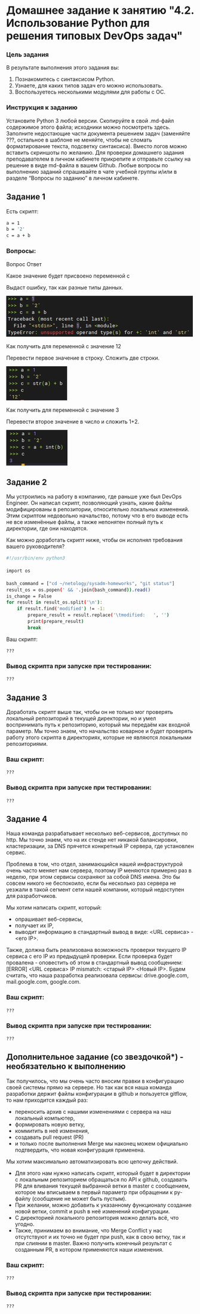 # Домашнее задание к занятию "4.2. Использование Python для решения типовых DevOps задач"

### Цель задания

В результате выполнения этого задания вы:

1. Познакомитесь с синтаксисом Python.
2. Узнаете, для каких типов задач его можно использовать.
3. Воспользуетесь несколькими модулями для работы с ОС.

### Инструкция к заданию

Установите Python 3 любой версии.
Скопируйте в свой .md-файл содержимое этого файла; исходники можно посмотреть здесь.
Заполните недостающие части документа решением задач (заменяйте ???, остальное в шаблоне не меняйте, чтобы не сломать форматирование текста, подсветку синтаксиса). Вместо логов можно вставить скриншоты по желанию.
Для проверки домашнего задания преподавателем в личном кабинете прикрепите и отправьте ссылку на решение в виде md-файла в вашем Github.
Любые вопросы по выполнению заданий спрашивайте в чате учебной группы и/или в разделе “Вопросы по заданию” в личном кабинете.

## Задание 1

Есть скрипт:

```sh
a = 1
b = '2'
c = a + b
```

### Вопросы:
Вопрос	Ответ

Какое значение будет присвоено переменной c	

Выдаст ошибку, так как разные типы данных.

![](images/c.jpg)

Как получить для переменной c значение 12

Перевести первое значение в строку. Сложить две строки. 

![](images/c12.jpg)

Как получить для переменной c значение 3

Перевести второе значение в число и сложить 1+2.

![](images/c3.jpg)

## Задание 2
Мы устроились на работу в компанию, где раньше уже был DevOps Engineer. Он написал скрипт, позволяющий узнать, какие файлы модифицированы в репозитории, относительно локальных изменений. Этим скриптом недовольно начальство, потому что в его выводе есть не все изменённые файлы, а также непонятен полный путь к директории, где они находятся.

Как можно доработать скрипт ниже, чтобы он исполнял требования вашего руководителя?
```sh
#!/usr/bin/env python3

import os

bash_command = ["cd ~/netology/sysadm-homeworks", "git status"]
result_os = os.popen(' && '.join(bash_command)).read()
is_change = False
for result in result_os.split('\n'):
    if result.find('modified') != -1:
        prepare_result = result.replace('\tmodified:   ', '')
        print(prepare_result)
        break
```
Ваш скрипт:
```
???
```

### Вывод скрипта при запуске при тестировании:
```
???
```

## Задание 3
Доработать скрипт выше так, чтобы он не только мог проверять локальный репозиторий в текущей директории, но и умел воспринимать путь к репозиторию, который мы передаём как входной параметр. Мы точно знаем, что начальство коварное и будет проверять работу этого скрипта в директориях, которые не являются локальными репозиториями.

### Ваш скрипт:
```
???
```
### Вывод скрипта при запуске при тестировании:
```
???
```

## Задание 4
Наша команда разрабатывает несколько веб-сервисов, доступных по http. Мы точно знаем, что на их стенде нет никакой балансировки, кластеризации, за DNS прячется конкретный IP сервера, где установлен сервис.

Проблема в том, что отдел, занимающийся нашей инфраструктурой очень часто меняет нам сервера, поэтому IP меняются примерно раз в неделю, при этом сервисы сохраняют за собой DNS имена. Это бы совсем никого не беспокоило, если бы несколько раз сервера не уезжали в такой сегмент сети нашей компании, который недоступен для разработчиков.

Мы хотим написать скрипт, который:

* опрашивает веб-сервисы,
* получает их IP,
* выводит информацию в стандартный вывод в виде: <URL сервиса> - <его IP>.

Также, должна быть реализована возможность проверки текущего IP сервиса c его IP из предыдущей проверки. Если проверка будет провалена - оповестить об этом в стандартный вывод сообщением: [ERROR] <URL сервиса> IP mismatch: <старый IP> <Новый IP>. Будем считать, что наша разработка реализовала сервисы: drive.google.com, mail.google.com, google.com.

### Ваш скрипт:
```
???
```
### Вывод скрипта при запуске при тестировании:
```
???
```
## Дополнительное задание (со звездочкой*) - необязательно к выполнению
Так получилось, что мы очень часто вносим правки в конфигурацию своей системы прямо на сервере. Но так как вся наша команда разработки держит файлы конфигурации в github и пользуется gitflow, то нам приходится каждый раз:

* переносить архив с нашими изменениями с сервера на наш локальный компьютер,
* формировать новую ветку,
* коммитить в неё изменения,
* создавать pull request (PR)
* и только после выполнения Merge мы наконец можем официально подтвердить, что новая конфигурация применена.

Мы хотим максимально автоматизировать всю цепочку действий.

* Для этого нам нужно написать скрипт, который будет в директории с локальным репозиторием обращаться по API к github, создавать PR для вливания текущей выбранной ветки в master с сообщением, которое мы вписываем в первый параметр при обращении к py-файлу (сообщение не может быть пустым).
* При желании, можно добавить к указанному функционалу создание новой ветки, commit и push в неё изменений конфигурации.
* С директорией локального репозитория можно делать всё, что угодно.
* Также, принимаем во внимание, что Merge Conflict у нас отсутствуют и их точно не будет при push, как в свою ветку, так и при слиянии в master.
 Важно получить конечный результат с созданным PR, в котором применяются наши изменения.

### Ваш скрипт:
```
???
```
### Вывод скрипта при запуске при тестировании:
```
???
```
